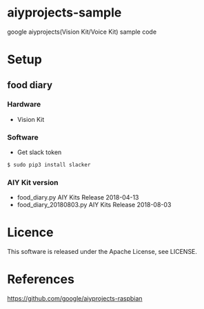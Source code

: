 # aiyprojects-sample
google aiyprojects(Vision Kit/Voice Kit) sample code

# Setup
## food diary
### Hardware
- Vision Kit

### Software
- Get slack token

```sh
$ sudo pip3 install slacker
```

### AIY Kit version
- food_diary.py AIY Kits Release 2018-04-13
- food_diary_20180803.py AIY Kits Release 2018-08-03

# Licence
This software is released under the Apache License, see LICENSE.


# References
https://github.com/google/aiyprojects-raspbian
